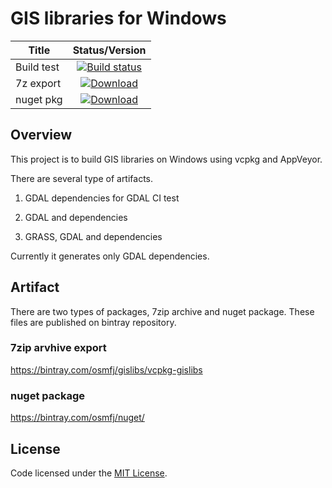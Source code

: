# GIS libraries for Windows

| Title      | Status/Version   |
| ---------- |:----------------:|
| Build test | [![Build status](https://ci.appveyor.com/api/projects/status/2q7qg7xqjdqamxhb?svg=true)](https://ci.appveyor.com/project/miurahr/vcpkg-gislibs) |
| 7z export  | [ ![Download](https://api.bintray.com/packages/osmfj/gislibs/vcpkg-gislibs/images/download.svg) ](https://bintray.com/osmfj/gislibs/vcpkg-gislibs/_latestVersion) |
| nuget pkg  | [ ![Download](https://api.bintray.com/packages/osmfj/nuget/vcpkg-gislibs/images/download.svg) ](https://bintray.com/osmfj/nuget/vcpkg-gislibs/_latestVersion) |
 
## Overview

This project is to build GIS libraries on Windows
using vcpkg and AppVeyor.

There are several type of artifacts.

1. GDAL dependencies for GDAL CI test

2. GDAL and dependencies

3. GRASS, GDAL and dependencies

Currently it generates only GDAL dependencies.

## Artifact

There are two types of packages, 7zip archive and nuget package.
These files are published on bintray repository.

### 7zip arvhive export

https://bintray.com/osmfj/gislibs/vcpkg-gislibs

### nuget package

https://bintray.com/osmfj/nuget/


## License

Code licensed under the [MIT License](LICENSE.txt).
